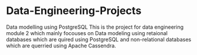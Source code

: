 # Data-Engineering-Projects
Data modelling using PostgreSQL 
This is the project for data engineering module 2 which mainly focouses on Data modeling using retaional databases which are quired using PostgreSQL and non-relational databases 
which are querried using Apache Cassendra. 
